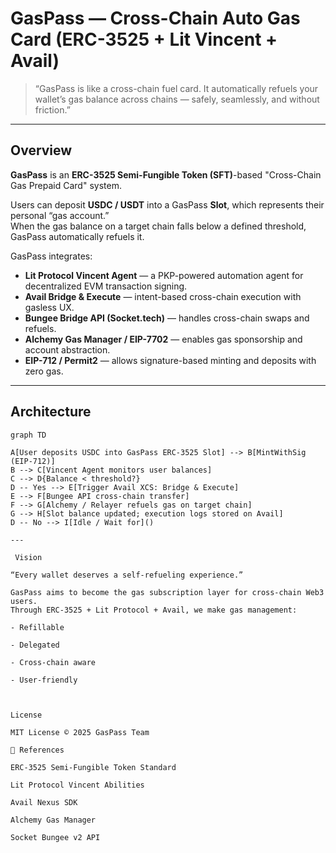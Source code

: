 # GasPass — Cross-Chain Auto Gas Card (ERC-3525 + Lit Vincent + Avail)

> “GasPass is like a cross-chain fuel card. It automatically refuels your wallet’s gas balance across chains — safely, seamlessly, and without friction.”

---

## Overview

**GasPass** is an **ERC-3525 Semi-Fungible Token (SFT)**-based "Cross-Chain Gas Prepaid Card" system.

Users can deposit **USDC / USDT** into a GasPass **Slot**, which represents their personal “gas account.”  
When the gas balance on a target chain falls below a defined threshold, GasPass automatically refuels it.

GasPass integrates:
- **Lit Protocol Vincent Agent** — a PKP-powered automation agent for decentralized EVM transaction signing.  
- **Avail Bridge & Execute** — intent-based cross-chain execution with gasless UX.  
- **Bungee Bridge API (Socket.tech)** — handles cross-chain swaps and refuels.  
- **Alchemy Gas Manager / EIP-7702** — enables gas sponsorship and account abstraction.  
- **EIP-712 / Permit2** — allows signature-based minting and deposits with zero gas.

---

## Architecture

```mermaid
graph TD

A[User deposits USDC into GasPass ERC-3525 Slot] --> B[MintWithSig (EIP-712)]
B --> C[Vincent Agent monitors user balances]
C --> D{Balance < threshold?}
D -- Yes --> E[Trigger Avail XCS: Bridge & Execute]
E --> F[Bungee API cross-chain transfer]
F --> G[Alchemy / Relayer refuels gas on target chain]
G --> H[Slot balance updated; execution logs stored on Avail]
D -- No --> I[Idle / Wait for]()

---

 Vision

“Every wallet deserves a self-refueling experience.”

GasPass aims to become the gas subscription layer for cross-chain Web3 users.
Through ERC-3525 + Lit Protocol + Avail, we make gas management:

- Refillable

- Delegated

- Cross-chain aware

- User-friendly



License

MIT License © 2025 GasPass Team

🔗 References

ERC-3525 Semi-Fungible Token Standard

Lit Protocol Vincent Abilities

Avail Nexus SDK

Alchemy Gas Manager

Socket Bungee v2 API

